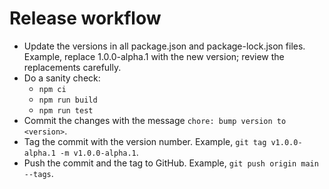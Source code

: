 # Release workflow

- Update the versions in all package.json and package-lock.json files. Example, replace 1.0.0-alpha.1 with the new version; review the replacements carefully.
- Do a sanity check:
  - `npm ci`
  - `npm run build`
  - `npm run test`
- Commit the changes with the message `chore: bump version to <version>`.
- Tag the commit with the version number. Example, `git tag v1.0.0-alpha.1 -m v1.0.0-alpha.1`.
- Push the commit and the tag to GitHub. Example, `git push origin main --tags`.